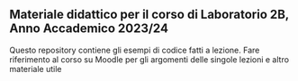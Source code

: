 ## Materiale didattico per il corso di Laboratorio 2B, Anno Accademico 2023/24

Questo repository contiene gli esempi di codice fatti a lezione. Fare riferimento al corso su Moodle per gli argomenti delle singole lezioni e altro materiale utile

